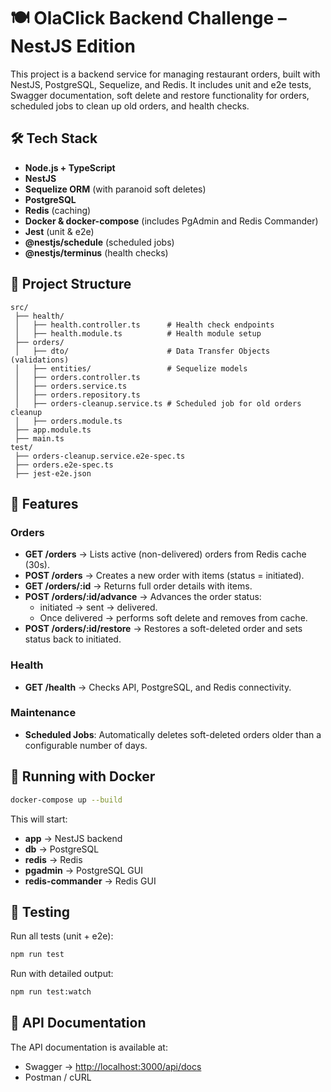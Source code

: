 # 🍽️ OlaClick Backend Challenge – NestJS Edition

This project is a backend service for managing restaurant orders, built with NestJS, PostgreSQL, Sequelize, and Redis.
It includes unit and e2e tests, Swagger documentation, soft delete and restore functionality for orders, scheduled jobs to clean up old orders, and health checks.

## 🛠️ Tech Stack

- **Node.js + TypeScript**
- **NestJS**
- **Sequelize ORM** (with paranoid soft deletes)
- **PostgreSQL**
- **Redis** (caching)
- **Docker & docker-compose** (includes PgAdmin and Redis Commander)
- **Jest** (unit & e2e)
- **@nestjs/schedule** (scheduled jobs)
- **@nestjs/terminus** (health checks)

## 📂 Project Structure

```
src/
 ├── health/
 │   ├── health.controller.ts      # Health check endpoints
 │   ├── health.module.ts          # Health module setup
 ├── orders/
 │   ├── dto/                      # Data Transfer Objects (validations)
 │   ├── entities/                 # Sequelize models
 │   ├── orders.controller.ts
 │   ├── orders.service.ts
 │   ├── orders.repository.ts
 │   ├── orders-cleanup.service.ts # Scheduled job for old orders cleanup
 │   ├── orders.module.ts
 ├── app.module.ts
 ├── main.ts
test/
 ├── orders-cleanup.service.e2e-spec.ts
 ├── orders.e2e-spec.ts
 ├── jest-e2e.json
```

## 🚀 Features

### Orders

- **GET /orders** → Lists active (non-delivered) orders from Redis cache (30s).
- **POST /orders** → Creates a new order with items (status = initiated).
- **GET /orders/:id** → Returns full order details with items.
- **POST /orders/:id/advance** → Advances the order status:
  - initiated → sent → delivered.
  - Once delivered → performs soft delete and removes from cache.
- **POST /orders/:id/restore** → Restores a soft-deleted order and sets status back to initiated.

### Health

- **GET /health** → Checks API, PostgreSQL, and Redis connectivity.

### Maintenance

- **Scheduled Jobs**: Automatically deletes soft-deleted orders older than a configurable number of days.

## 🐳 Running with Docker

```sh
docker-compose up --build
```

This will start:

- **app** → NestJS backend
- **db** → PostgreSQL
- **redis** → Redis
- **pgadmin** → PostgreSQL GUI
- **redis-commander** → Redis GUI

## 🧪 Testing

Run all tests (unit + e2e):

```sh
npm run test
```

Run with detailed output:

```sh
npm run test:watch
```

## 📘 API Documentation

The API documentation is available at:

- Swagger → [http://localhost:3000/api/docs](http://localhost:3000/api/docs)
- Postman / cURL
